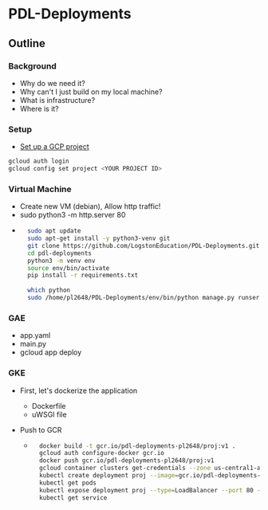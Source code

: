 # PDL-Deployments

## Outline

### Background

- Why do we need it?
- Why can't I just build on my local machine? 
- What is infrastructure?
- Where is it?

### Setup

- [Set up a GCP project](https://docs.google.com/document/d/10o6iFI4R4BacmHsIWn5lEKsJnRL9RG1zEJ4D2qlS8Qs)

```sh
gcloud auth login
gcloud config set project <YOUR PROJECT ID>
```

### Virtual Machine
- Create new VM (debian), Allow http traffic!
- sudo python3 -m http.server 80
- ```sh
    sudo apt update
    sudo apt-get install -y python3-venv git
    git clone https://github.com/LogstonEducation/PDL-Deployments.git
    cd pdl-deployments
    python3 -m venv env
    source env/bin/activate
    pip install -r requirements.txt
    
    which python
    sudo /home/pl2648/PDL-Deployments/env/bin/python manage.py runserver 0.0.0.0:80
    ```

### GAE

- app.yaml
- main.py
- gcloud app deploy

### GKE

- First, let's dockerize the application
  - Dockerfile
  - uWSGI file

- Push to GCR
    - ```sh
        docker build -t gcr.io/pdl-deployments-pl2648/proj:v1 .
        gcloud auth configure-docker gcr.io
        docker push gcr.io/pdl-deployments-pl2648/proj:v1
        gcloud container clusters get-credentials --zone us-central1-a your-first-cluster-1 
        kubectl create deployment proj --image=gcr.io/pdl-deployments-pl2648/proj:v1
        kubectl get pods
        kubectl expose deployment proj --type=LoadBalancer --port 80 --target-port 8000
        kubectl get service
        ```

